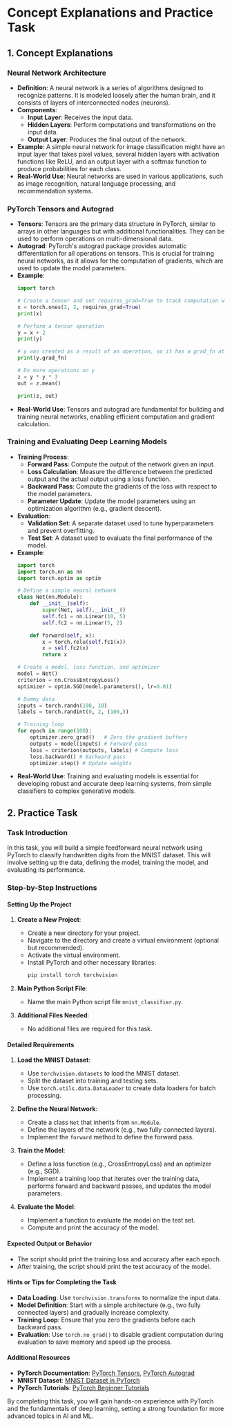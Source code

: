# Concept Explanations and Practice Task

## 1. Concept Explanations

### Neural Network Architecture
- **Definition**: A neural network is a series of algorithms designed to recognize patterns. It is modeled loosely after the human brain, and it consists of layers of interconnected nodes (neurons).
- **Components**:
  - **Input Layer**: Receives the input data.
  - **Hidden Layers**: Perform computations and transformations on the input data.
  - **Output Layer**: Produces the final output of the network.
- **Example**: A simple neural network for image classification might have an input layer that takes pixel values, several hidden layers with activation functions like ReLU, and an output layer with a softmax function to produce probabilities for each class.
- **Real-World Use**: Neural networks are used in various applications, such as image recognition, natural language processing, and recommendation systems.

### PyTorch Tensors and Autograd
- **Tensors**: Tensors are the primary data structure in PyTorch, similar to arrays in other languages but with additional functionalities. They can be used to perform operations on multi-dimensional data.
- **Autograd**: PyTorch's autograd package provides automatic differentiation for all operations on tensors. This is crucial for training neural networks, as it allows for the computation of gradients, which are used to update the model parameters.
- **Example**:
  ```python
  import torch

  # Create a tensor and set requires_grad=True to track computation with it
  x = torch.ones(2, 2, requires_grad=True)
  print(x)

  # Perform a tensor operation
  y = x + 2
  print(y)

  # y was created as a result of an operation, so it has a grad_fn attribute
  print(y.grad_fn)

  # Do more operations on y
  z = y * y * 3
  out = z.mean()

  print(z, out)
  ```
- **Real-World Use**: Tensors and autograd are fundamental for building and training neural networks, enabling efficient computation and gradient calculation.

### Training and Evaluating Deep Learning Models
- **Training Process**:
  - **Forward Pass**: Compute the output of the network given an input.
  - **Loss Calculation**: Measure the difference between the predicted output and the actual output using a loss function.
  - **Backward Pass**: Compute the gradients of the loss with respect to the model parameters.
  - **Parameter Update**: Update the model parameters using an optimization algorithm (e.g., gradient descent).
- **Evaluation**:
  - **Validation Set**: A separate dataset used to tune hyperparameters and prevent overfitting.
  - **Test Set**: A dataset used to evaluate the final performance of the model.
- **Example**:
  ```python
  import torch
  import torch.nn as nn
  import torch.optim as optim

  # Define a simple neural network
  class Net(nn.Module):
      def __init__(self):
          super(Net, self).__init__()
          self.fc1 = nn.Linear(10, 5)
          self.fc2 = nn.Linear(5, 2)

      def forward(self, x):
          x = torch.relu(self.fc1(x))
          x = self.fc2(x)
          return x

  # Create a model, loss function, and optimizer
  model = Net()
  criterion = nn.CrossEntropyLoss()
  optimizer = optim.SGD(model.parameters(), lr=0.01)

  # Dummy data
  inputs = torch.randn(100, 10)
  labels = torch.randint(0, 2, (100,))

  # Training loop
  for epoch in range(100):
      optimizer.zero_grad()   # Zero the gradient buffers
      outputs = model(inputs) # Forward pass
      loss = criterion(outputs, labels) # Compute loss
      loss.backward() # Backward pass
      optimizer.step() # Update weights
  ```
- **Real-World Use**: Training and evaluating models is essential for developing robust and accurate deep learning systems, from simple classifiers to complex generative models.

## 2. Practice Task

### Task Introduction
In this task, you will build a simple feedforward neural network using PyTorch to classify handwritten digits from the MNIST dataset. This will involve setting up the data, defining the model, training the model, and evaluating its performance.

### Step-by-Step Instructions
#### Setting Up the Project
1. **Create a New Project**:
   - Create a new directory for your project.
   - Navigate to the directory and create a virtual environment (optional but recommended).
   - Activate the virtual environment.
   - Install PyTorch and other necessary libraries:
     ```sh
     pip install torch torchvision
     ```

2. **Main Python Script File**:
   - Name the main Python script file `mnist_classifier.py`.

3. **Additional Files Needed**:
   - No additional files are required for this task.

#### Detailed Requirements
1. **Load the MNIST Dataset**:
   - Use `torchvision.datasets` to load the MNIST dataset.
   - Split the dataset into training and testing sets.
   - Use `torch.utils.data.DataLoader` to create data loaders for batch processing.

2. **Define the Neural Network**:
   - Create a class `Net` that inherits from `nn.Module`.
   - Define the layers of the network (e.g., two fully connected layers).
   - Implement the `forward` method to define the forward pass.

3. **Train the Model**:
   - Define a loss function (e.g., CrossEntropyLoss) and an optimizer (e.g., SGD).
   - Implement a training loop that iterates over the training data, performs forward and backward passes, and updates the model parameters.

4. **Evaluate the Model**:
   - Implement a function to evaluate the model on the test set.
   - Compute and print the accuracy of the model.

#### Expected Output or Behavior
- The script should print the training loss and accuracy after each epoch.
- After training, the script should print the test accuracy of the model.

#### Hints or Tips for Completing the Task
- **Data Loading**: Use `torchvision.transforms` to normalize the input data.
- **Model Definition**: Start with a simple architecture (e.g., two fully connected layers) and gradually increase complexity.
- **Training Loop**: Ensure that you zero the gradients before each backward pass.
- **Evaluation**: Use `torch.no_grad()` to disable gradient computation during evaluation to save memory and speed up the process.

#### Additional Resources
- **PyTorch Documentation**: [PyTorch Tensors](https://pytorch.org/docs/stable/tensors.html), [PyTorch Autograd](https://pytorch.org/docs/stable/autograd.html)
- **MNIST Dataset**: [MNIST Dataset in PyTorch](https://pytorch.org/vision/stable/datasets.html#mnist)
- **PyTorch Tutorials**: [PyTorch Beginner Tutorials](https://pytorch.org/tutorials/beginner/deep_learning_60min_blitz.html)

By completing this task, you will gain hands-on experience with PyTorch and the fundamentals of deep learning, setting a strong foundation for more advanced topics in AI and ML.